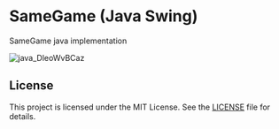 # SameGame (Java Swing)

SameGame java implementation

![java_DleoWvBCaz](https://github.com/user-attachments/assets/eb14f665-5d87-4186-926c-163b73f72613)

## License

This project is licensed under the MIT License. See the [LICENSE](LICENSE) file for details.

